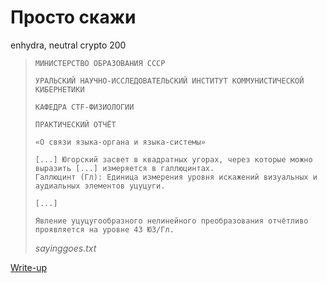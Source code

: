 # Просто скажи

enhydra, neutral crypto 200

> ```
> МИНИСТЕРСТВО ОБРАЗОВАНИЯ СССР
> 
> УРАЛЬСКИЙ НАУЧНО-ИССЛЕДОВАТЕЛЬСКИЙ ИНСТИТУТ КОММУНИСТИЧЕСКОЙ КИБЕРНЕТИКИ
> 
> КАФЕДРА CTF-ФИЗИОЛОГИИ
> 
> ПРАКТИЧЕСКИЙ ОТЧЁТ
> 
> «О связи языка-органа и языка-системы»
> 
> [...] Югорский засвет в квадратных угорах, через которые можно выразить [...] измеряется в галлюцинтах.
> Галлюцинт (Гл): Единица измерения уровня искажений визуальных и аудиальных элементов уцуцуги.
> 
> [...]
> 
> Явление уцуцугообразного нелинейного преобразования отчётливо проявляется на уровне 43 ЮЗ/Гл.
> ```
> 
> *sayinggoes.txt*

[Write-up](WRITEUP.md)

